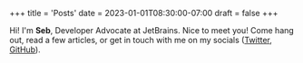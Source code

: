 +++
title = 'Posts'
date = 2023-01-01T08:30:00-07:00
draft = false
+++

Hi! I'm **Seb**, Developer Advocate at JetBrains. Nice to meet you! Come hang out, read a few articles, or get in touch with me on my socials ([Twitter](https://twitter.com/sebi_io), [GitHub](https://github.com/sebastianaigner)).
